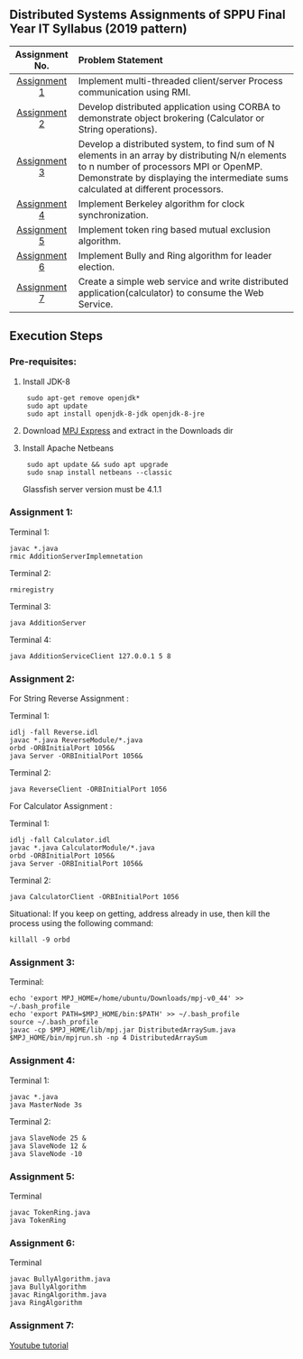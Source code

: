 
## Distributed Systems Assignments of SPPU Final Year IT Syllabus (2019 pattern)


|     Assignment No.      | Problem Statement  |
|:-----------------------:| :-------------- |
| [Assignment 1](Assignment_1) | Implement multi-threaded client/server Process communication using RMI.| 
| [Assignment 2](Assignment_2) | Develop distributed application using CORBA to demonstrate object brokering (Calculator or String operations).|
| [Assignment 3](Assignment_3) | Develop a distributed system, to find sum of N elements in an array by distributing N/n elements to n number of processors MPI or OpenMP. Demonstrate by displaying the intermediate sums calculated at different processors. |
| [Assignment 4](Assignment_4) | Implement Berkeley algorithm for clock synchronization.|
| [Assignment 5](Assignment_5) | Implement token ring based mutual exclusion algorithm.|
| [Assignment 6](Assignment_6) | Implement Bully and Ring algorithm for leader election.|
| [Assignment 7](Assignment_7) | Create a simple web service and write distributed application(calculator) to consume the Web Service.|
## Execution Steps

### Pre-requisites:

1. Install JDK-8

        sudo apt-get remove openjdk*
        sudo apt update
        sudo apt install openjdk-8-jdk openjdk-8-jre

2. Download [MPJ Express](https://sourceforge.net/projects/mpjexpress/files/releases/mpj-v0_44.tar.gz/download) and extract in the Downloads dir

3. Install Apache Netbeans

        sudo apt update && sudo apt upgrade
        sudo snap install netbeans --classic
   Glassfish server version must be 4.1.1


### Assignment 1:

Terminal 1:

    javac *.java
    rmic AdditionServerImplemnetation

Terminal 2:

    rmiregistry

Terminal 3:

    java AdditionServer

Terminal 4:

    java AdditionServiceClient 127.0.0.1 5 8

### Assignment 2:

For String Reverse Assignment :

Terminal 1:

    idlj -fall Reverse.idl
    javac *.java ReverseModule/*.java
    orbd -ORBInitialPort 1056&
    java Server -ORBInitialPort 1056& 

Terminal 2:

    java ReverseClient -ORBInitialPort 1056

For Calculator Assignment :

Terminal 1:

    idlj -fall Calculator.idl
    javac *.java CalculatorModule/*.java
    orbd -ORBInitialPort 1056&
    java Server -ORBInitialPort 1056& 

Terminal 2:

    java CalculatorClient -ORBInitialPort 1056


Situational:
    If you keep on getting, address already in use, then kill the process using the following command:
    
    killall -9 orbd

### Assignment 3:

Terminal:

    echo 'export MPJ_HOME=/home/ubuntu/Downloads/mpj-v0_44' >> ~/.bash_profile
    echo 'export PATH=$MPJ_HOME/bin:$PATH' >> ~/.bash_profile
    source ~/.bash_profile
    javac -cp $MPJ_HOME/lib/mpj.jar DistributedArraySum.java
    $MPJ_HOME/bin/mpjrun.sh -np 4 DistributedArraySum

### Assignment 4:

Terminal 1:

    javac *.java
    java MasterNode 3s

Terminal 2:

    java SlaveNode 25 &
    java SlaveNode 12 &
    java SlaveNode -10

### Assignment 5:

Terminal

    javac TokenRing.java
    java TokenRing

### Assignment 6:

Terminal

    javac BullyAlgorithm.java
    java BullyAlgorithm
    javac RingAlgorithm.java
    java RingAlgorithm

### Assignment 7:

[Youtube tutorial](https://www.youtube.com/watch?v=0z-HvSfr-M4)
    
    
